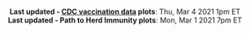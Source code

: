 <p align="center">
    <b>Last updated - <a href="https://covid.cdc.gov/covid-data-tracker/#vaccinations" target="_blank">CDC vaccination data</a> plots</b>: Thu, Mar 4 2021 1pm ET<br>
    <b>Last updated - Path to Herd Immunity plots</b>: Mon, Mar 1 2021 7pm ET
    </p>
